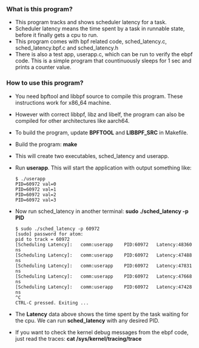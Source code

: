 ### What is this program?
* This program tracks and shows scheduler latency for a task.
* Scheduler latency means the time spent by a task in runnable state, before it finally gets a cpu to run.
* This program comes with bpf related code, sched_latency.c, sched_latency.bpf.c and sched_latency.h
* There is also a test app, userapp.c, which can be run to verify the ebpf code. This is a simple program that countinuously sleeps for 1 sec and prints a counter value.

### How to use this program?
* You need bpftool and libbpf source to compile this program. These instructions work for x86_64 machine.
* However with correct libbpf, libz and libelf, the program can also be compiled for other architectures like aarch64.
* To build the program, update **BPFTOOL** and **LIBBPF_SRC** in Makefile.
* Build the program: **make**
* This will create two executables, sched_latency and userapp.
* Run **userapp**. This will start the application with output something like:

	```
	$ ./userapp
	PID=60972 val=0
	PID=60972 val=1
	PID=60972 val=2
	PID=60972 val=3
	```
* Now run sched_latency in another terminal: **sudo ./sched_latency -p PID**

	```
	$ sudo ./sched_latency -p 60972
	[sudo] password for atom:
	pid to track = 60972
	[Scheduling Latency]:	comm:userapp	PID:60972	Latency:48360 ns
	[Scheduling Latency]:	comm:userapp	PID:60972	Latency:47488 ns
	[Scheduling Latency]:	comm:userapp	PID:60972	Latency:47831 ns
	[Scheduling Latency]:	comm:userapp	PID:60972	Latency:47668 ns
	[Scheduling Latency]:	comm:userapp	PID:60972	Latency:47428 ns
	^C
	CTRL-C pressed. Exiting ...

	```
* The **Latency** data above shows the time spent by the task waiting for the cpu. We can run **sched_latency** with any desired PID.
* If you want to check the kernel debug messages from the ebpf code, just read the traces: **cat /sys/kernel/tracing/trace**


